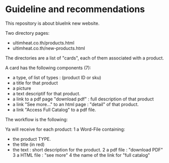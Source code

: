 # Guideline and recommendations

This repository is about blueInk new website.

Two directory pages:
- ultimheat.co.th/products.html
- ultimheat.co.th/new-products.html

The directories are a list of "cards", each of them associated with a product.

A card has the following components (7):
- a type, of list of types : (product ID or sku)
- a title for that product
- a picture
- a text descriptif for that product.
- a link to a pdf page "download pdf" : full description of that product
- a link "See more..." to an html page : "detail" of that product.
- a link "Access Full Catalog" to a pdf file.

The workflow is the following:

Ya will receive for each product:
1 a Word-File containing:
  - the product TYPE.
  - the title (in red)
  - the text : short description for the product.
2 a pdf file : "download PDF"
3 a HTML file : "see more"
4 the name of the link for "full catalog"
